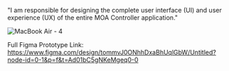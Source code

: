 "I am responsible for designing the complete user interface (UI) and user experience (UX) of the entire MOA Controller application."

![MacBook Air - 4](https://github.com/user-attachments/assets/24fba050-37eb-415d-a2f0-3d4ee778d8dd)

Full Figma Prototype 
Link:
https://www.figma.com/design/tommvJ0ONhhDxaBhUqlGbW/Untitled?node-id=0-1&p=f&t=Ad01bC5gNKeMgeq0-0
